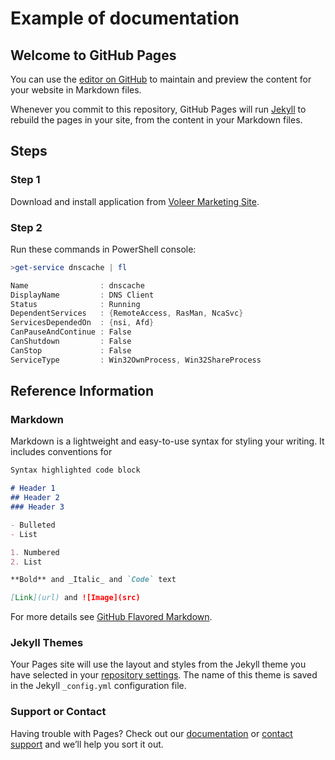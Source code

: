 # Example of documentation

## Welcome to GitHub Pages

You can use the [editor on GitHub](https://github.com/voleer/pages-test-a/edit/gh-pages/index.md) to maintain and preview the content for your website in Markdown files.

Whenever you commit to this repository, GitHub Pages will run [Jekyll](https://jekyllrb.com/) to rebuild the pages in your site, from the content in your Markdown files.

## Steps

### Step 1

Download and install application from [Voleer Marketing Site](https://voleer.com/).

### Step 2

Run these commands in PowerShell console:

```powershell
>get-service dnscache | fl

Name                : dnscache
DisplayName         : DNS Client
Status              : Running
DependentServices   : {RemoteAccess, RasMan, NcaSvc}
ServicesDependedOn  : {nsi, Afd}
CanPauseAndContinue : False
CanShutdown         : False
CanStop             : False
ServiceType         : Win32OwnProcess, Win32ShareProcess
```

## Reference Information

### Markdown

Markdown is a lightweight and easy-to-use syntax for styling your writing. It includes conventions for

```markdown
Syntax highlighted code block

# Header 1
## Header 2
### Header 3

- Bulleted
- List

1. Numbered
2. List

**Bold** and _Italic_ and `Code` text

[Link](url) and ![Image](src)
```

For more details see [GitHub Flavored Markdown](https://guides.github.com/features/mastering-markdown/).

### Jekyll Themes

Your Pages site will use the layout and styles from the Jekyll theme you have selected in your [repository settings](https://github.com/voleer/pages-test-a/settings). The name of this theme is saved in the Jekyll `_config.yml` configuration file.

### Support or Contact

Having trouble with Pages? Check out our [documentation](https://docs.github.com/categories/github-pages-basics/) or [contact support](https://github.com/contact) and we’ll help you sort it out.
